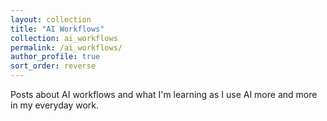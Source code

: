 ```yaml
---
layout: collection
title: "AI Workflows"
collection: ai_workflows
permalink: /ai_workflows/
author_profile: true
sort_order: reverse
---
```


Posts about AI workflows and what I'm learning as I use AI more and more in my everyday work.
